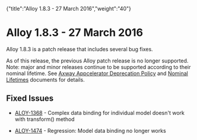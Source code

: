 {"title":"Alloy 1.8.3 - 27 March 2016","weight":"40"} 

# Alloy 1.8.3 - 27 March 2016

Alloy 1.8.3 is a patch release that includes several bug fixes.

As of this release, the previous Alloy patch release is no longer supported. Note: major and minor releases continue to be supported according to their nominal lifetime. See [Axway Appcelerator Deprecation Policy](/docs/appc/AMPLIFY_Appcelerator_Services_Overview/Axway_Appcelerator_Deprecation_Policy/) and [Nominal Lifetimes](/docs/appc/AMPLIFY_Appcelerator_Services_Overview/Axway_Appcelerator_Product_Lifecycle/#NominalLifetimes) documents for details.

## Fixed Issues

*   [ALOY-1368](https://jira.appcelerator.org/browse/ALOY-1368) - Complex data binding for individual model doesn't work with transform() method
    
*   [ALOY-1474](https://jira.appcelerator.org/browse/ALOY-1474) - Regression: Model data binding no longer works